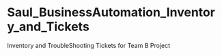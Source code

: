 # Saul_BusinessAutomation_Inventory_and_Tickets
Inventory and TroubleShooting Tickets for Team B Project
